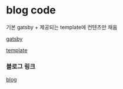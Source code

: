 # blog code

기본 gatsby + 제공되는 template에 컨텐츠만 채움

[gatsby](https://www.gatsbyjs.org/)

[template](https://github.com/alxshelepenok/gatsby-starter-lumen)

### 블로그 링크

[blog](https://qweasd147.github.io/blog)
